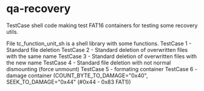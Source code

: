 # qa-recovery

TestCase shell code making test FAT16 containers for testing some recovery utils.

File tc_function_unit_sh is a shell library with some functions.
TestCase 1 - Standard file deletion
TestCase 2 - Standard deletion of overwritten files with the same name
TestCase 3 - Standard deletion of overwritten files with the new name
TestCase 4 - Standard file deletion with not normal dismounting (force unmount)
TestCase 5 - formating container
TestCase 6 - damage container (COUNT_BYTE_TO_DAMAGE="0x40", SEEK_TO_DAMAGE="0x44" (#0x44 - 0x83 FAT1))
